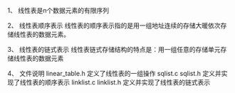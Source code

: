 1、	线性表是n个数据元素的有限序列
	
2、	线性表顺序表示
	线性表的顺序表示指的是用一组地址连续的存储大暖依次存储线性表的数据元素。

3、	线性表的链式表示
	线性表链式存储结构的特点是：用一组任意的存储单元存储线性表的数据元素

4、	文件说明
	linear_table.h			定义了线性表的一组操作
	sqlist.c sqlist.h		定义并实现了线性表的顺序表示
	linklist.c linklist.h	定义并实现了线性表的链式表示

